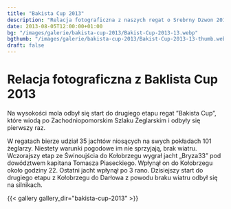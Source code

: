 ```yaml
---
title: "Bakista Cup 2013"
description: "Relacja fotograficzna z naszych regat o Srebrny Dzwon 2019"
date: 2013-08-05T12:00:00+01:00
bg: "/images/galerie/bakista-cup-2013/Bakist-Cup-2013-13.webp"
bgthumb: "/images/galerie/bakista-cup-2013/Bakist-Cup-2013-13-thumb.webp"
draft: false
---
```


# Relacja fotograficzna z Baklista Cup 2013

Na wysokości mola odbył się start do drugiego etapu regat ”Bakista Cup”, które wiodą po Zachodniopomorskim Szlaku Żeglarskim i odbyły się pierwszy raz.


W regatach bierze udział 35 jachtów niosących na swych pokładach 101 żeglarzy. Niestety warunki pogodowe im nie sprzyjają, brak wiatru. Wczorajszy etap ze Świnoujścia do Kołobrzegu wygrał jacht „Bryza33” pod dowództwem kapitana Tomasza Piaseckiego. Wpłynął on do Kołobrzegu około godziny 22. Ostatni jacht wpłynął po 3 rano. Dzisiejszy start do drugiego etapu z Kołobrzegu do Darłowa z powodu braku wiatru odbył się na silnikach.


{{< gallery gallery_dir="bakista-cup-2013" >}}
